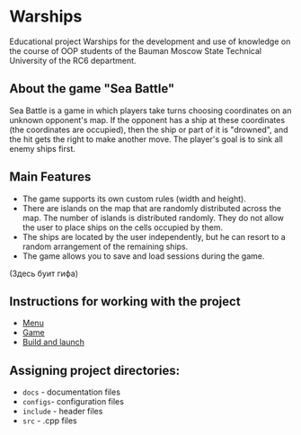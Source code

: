 # Warships
Educational project Warships for the development and use of knowledge on the course of OOP students of the Bauman Moscow State Technical University of the RC6 department.

## About the game "Sea Battle"

Sea Battle is a game in which players take turns choosing coordinates on an unknown opponent's map. If the opponent has a ship at these coordinates (the coordinates are occupied), then the ship or part of it is "drowned", and the hit gets the right to make another move. The player's goal is to sink all enemy ships first.

## Main Features

+ The game supports its own custom rules (width and height).
+ There are islands on the map that are randomly distributed across the map. The number of islands is distributed randomly. They do not allow the user to place ships on the cells occupied by them.
+ The ships are located by the user independently, but he can resort to a random arrangement of the remaining ships.
+ The game allows you to save and load sessions during the game.

(Здесь буит гифа)

## Instructions for working with the project
+ [Menu](docs/menu.md)
+ [Game](docs/game.md)
+ [Build and launch](docs/launch.md)

## Assigning project directories:
+ `docs` - documentation files
+ `configs`- configuration files
+ `include` - header files
+ `src` - .cpp files
